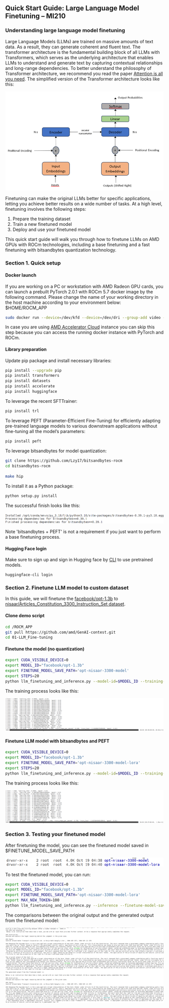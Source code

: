 ## Quick Start Guide: Large Language Model Finetuning – MI210

### Understanding large language model finetuning

Large Language Models (LLMs) are trained on massive amounts of text data. As a result, they can generate coherent and fluent text. The transformer architecture is the fundamental building block of all LLMs with Transformers, which serves as the underlying architecture that enables LLMs to understand and generate text by capturing contextual relationships and long-range dependencies. To better understand the philosophy of Transformer architecture, we recommend you read the paper [Attention is all you need](https://arxiv.org/pdf/1706.03762.pdf). The simplified version of the Transformer architecture looks like this:

![transformer](./img/transformers.png)

Finetuning can make the original LLMs better for specific applications, letting you achieve better results on a wide number of tasks. At a high level, finetuning involves the following steps:
1.	Prepare the training dataset
2.	Train a new finetuned model
3.	Deploy and use your finetuned model

This quick start guide will walk you through how to finetune LLMs on AMD GPUs with ROCm technologies, including a base finetuning and a fast finetuning with bitsandbytes quantization technology. 

### Section 1. Quick setup

#### Docker launch
If you are working on a PC or workstation with AMD Radeon GPU cards, you can launch a prebuilt PyTorch 2.0.1 with ROCm 5.7 docker image by the following command. Please change the name of your working directory in the host machine according to your environment below: $HOME/ROCM_APP

```bash
sudo docker run --device=/dev/kfd --device=/dev/dri --group-add video --cap-add=SYS_PTRACE --security-opt seccomp=unconfined --ipc=host -it -v $HOME/ROCM_APP:/ROCM_APP -d rocm/pytorch:rocm5.7_ubuntu22.04_py3.10_pytorch_2.0.1
```

In case you are using [AMD Accelerator Cloud](https://aac.amd.com/) instance you can skip this step because you can access the running docker instance with PyTorch and ROCm. 

#### Library preparation

Update pip package and install necessary libraries:

```bash
pip install --upgrade pip
pip install transformers
pip install datasets
pip install accelerate
pip install huggingface
```

To leverage the recent SFTTrainer: 

```bash
pip install trl
```

To leverage PEFT (Parameter-Efficient Fine-Tuning) for efficiently adapting pre-trained language models to various downstream applications without fine-tuning all the model’s parameters:

```bash
pip install peft
```

To leverage bitsandbytes for model quantization:

```bash
git clone https://github.com/Lzy17/bitsandbytes-rocm
cd bitsandbytes-rocm

make hip
```

To install it as a Python package:

```bash
python setup.py install
```

The successful finish looks like this:

![BNB install](./img/bnb_build.png)

Note 'bitsandbytes + PEFT' is not a requirement if you just want to perform a base finetuning process. 

#### Hugging Face login
Make sure to sign up and sign in Hugging face by [CLI](https://huggingface.co/docs/huggingface_hub/quick-start#login ) to use pretrained models. 

```bash
huggingface-cli login
```

### Section 2. Finetune LLM model to custom dataset

In this guide, we will finetune the [facebook/opt-1.3b](https://huggingface.co/facebook/opt-1.3b) to [nisaar/Articles_Constitution_3300_Instruction_Set dataset](https://huggingface.co/datasets/nisaar/Articles_Constitution_3300_Instruction_Set). 

#### Clone demo script 

```bash
cd /ROCM_APP
git pull https://github.com/amd/GenAI-contest.git
cd 01-LLM_Fine-tuning
```

#### Finetune the model (no quantization)

```bash
export CUDA_VISIBLE_DEVICE=0
export MODEL_ID="facebook/opt-1.3b"
export FINETUNE_MODEL_SAVE_PATH='opt-nisaar-3300-model'
export STEPS=20
python llm_finetuning_and_inference.py --model-id=$MODEL_ID --training-steps=$STEPS --finetune-model-save-path=$FINETUNE_MODEL_SAVE_PATH
```

The training process looks like this:

![base training](./img/training-nq.png)

#### Finetune LLM model with bitsandbytes and PEFT

```bash
export CUDA_VISIBLE_DEVICE=0
export MODEL_ID="facebook/opt-1.3b"
export FINETUNE_MODEL_SAVE_PATH='opt-nisaar-3300-model-lora'
export STEPS=20
python llm_finetuning_and_inference.py --model-id=$MODEL_ID --training-steps=$STEPS --finetune-model-save-path=$FINETUNE_MODEL_SAVE_PATH --use-bnb
```

The training process looks like this:

![training](./img/training-q.png)

### Section 3. Testing your finetuned model

After finetuning the model, you can see the finetuned model saved in $FINETUNE_MODEL_SAVE_PATH

![finetuned model](./img/finetuned.png)

To test the finetuned model, you can run:

```bash
export CUDA_VISIBLE_DEVICE=0
export MODEL_ID="facebook/opt-1.3b"
export FINETUNE_MODEL_SAVE_PATH='opt-nisaar-3300-model-lora'
export MAX_NEW_TOKEN=100
python llm_finetuning_and_inference.py --inference --finetune-model-save-path=$FINETUNE_MODEL_SAVE_PATH --model-id=$MODEL_ID --max-new-token=$MAX_NEW_TOKEN
```

The comparisons between the original output and the generated output from the finetuned model:

![result](./img/result.png)